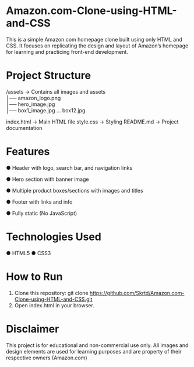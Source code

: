 # Amazon.com-Clone-using-HTML-and-CSS
This is a simple Amazon.com homepage clone built using only HTML and CSS. It focuses on replicating the design and layout of Amazon’s homepage for learning and practicing front-end development.

# Project Structure
/assets           → Contains all images and assets  
│── amazon_logo.png  
│── hero_image.jpg  
│── box1_image.jpg ... box12.jpg  

index.html        → Main HTML file 
style.css         → Styling
README.md         → Project documentation  

# Features
● Header with logo, search bar, and navigation links

● Hero section with banner image

● Multiple product boxes/sections with images and titles

● Footer with links and info

● Fully static (No JavaScript)

# Technologies Used
● HTML5
● CSS3

# How to Run
1. Clone this repository:
git clone https://github.com/Skrtd/Amazon.com-Clone-using-HTML-and-CSS.git
2. Open index.html in your browser.

# Disclaimer
This project is for educational and non-commercial use only. All images and design elements are used for learning purposes and are property of their respective owners (Amazon.com)

